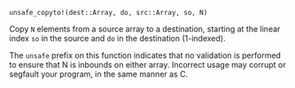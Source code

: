 ```
unsafe_copyto!(dest::Array, do, src::Array, so, N)
```

Copy `N` elements from a source array to a destination, starting at the linear index `so` in the source and `do` in the destination (1-indexed).

The `unsafe` prefix on this function indicates that no validation is performed to ensure that N is inbounds on either array. Incorrect usage may corrupt or segfault your program, in the same manner as C.
